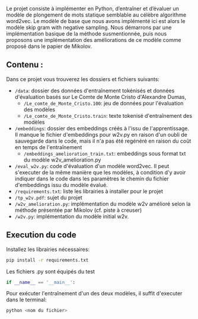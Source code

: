 Le projet consiste à implémenter en Python, d’entraîner et d’évaluer
un modèle de plongement de mots statique semblable au célèbre algorithme
word2vec. Le modèle de base que nous avons implémenté ici est alors le modèle skip gram with negative sampling. Nous démarrons par une implémentation basique de la méthode susmentionnée, puis nous proposons une implémentation des améliorations de ce modèle comme proposé dans le papier de Mikolov. 

## Contenu :

Dans ce projet vous trouverez les dossiers et fichiers suivants: 

- `/data`: dossier des données d'entraînement tokénisés et données d'évaluation basés sur Le Comte de Monte Cristo d'Alexandre Dumas,
    - `/Le_comte_de_Monte_Cristo.100`: jeu de données pour l'évaluation des modèles
    - `/Le_comte_de_Monte_Cristo.train`: texte tokenisé d'entraînement des modèles 
- `/embeddings`: dossier des embeddings créés à l'issu de l'apprentissage. Il manque le fichier d'embeddings pour w2v.py 
en raison d'un oubli de sauvegarde dans le code, mais il n'a pas été regénéré en raison du coût en temps de l'entraînement
    - `/embeddings_amelioration_train.txt`: embeddings sous format txt du modèle w2v_amelioration.py
- `/eval_w2v.py`: code d'évaluation d'un modèle word2vec. Il peut s'executer de la même manière que les modèles, à condition d'y avoir
indiquer dans le code dans les paramètres le chemin du fichier d'embeddings issu du modèle évalué.
- `/requirements.txt`: liste les librairies à installer pour le projet
- `/tp_w2v.pdf`: sujet du projet
- `/w2v_amelioration.py`: implémentation du modèle w2v amélioré selon la méthode présentée par Mikolov (cf. piste à creuser)
- `/w2v.py`: implémentation du modèle initial w2v.

## Execution du code
Installez les librairies nécessaires: 
```sh
pip install -r requirements.txt
```

Les fichiers .py sont équipés du test 
```python
if __name__ == '__main__':
```
Pour exécuter l'entraînement d'un des deux modèles, il suffit d'executer dans le terminal:
```sh
python <nom du fichier>
```